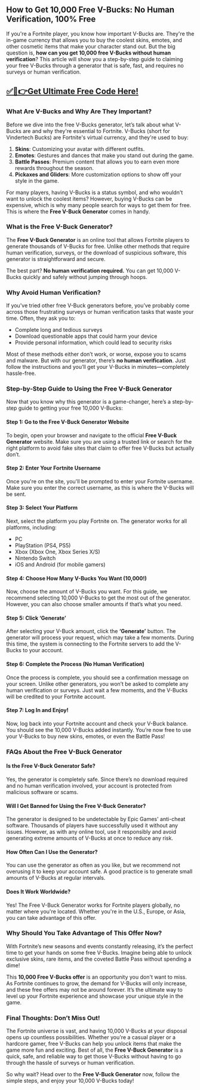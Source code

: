 ## How to Get 10,000 Free V-Bucks: No Human Verification, 100% Free

If you're a Fortnite player, you know how important V-Bucks are. They're the in-game currency that allows you to buy the coolest skins, emotes, and other cosmetic items that make your character stand out. But the big question is, **how can you get 10,000 free V-Bucks without human verification**? This article will show you a step-by-step guide to claiming your free V-Bucks through a generator that is safe, fast, and requires no surveys or human verification.

## [✅🔴👉Get Ultimate Free Code Here!](https://mrlyons.online/giftcards/)

### What Are V-Bucks and Why Are They Important?

Before we dive into the free V-Bucks generator, let’s talk about what V-Bucks are and why they're essential to Fortnite. V-Bucks (short for Vindertech Bucks) are Fortnite's virtual currency, and they're used to buy:

1. **Skins**: Customizing your avatar with different outfits.
2. **Emotes**: Gestures and dances that make you stand out during the game.
3. **Battle Passes**: Premium content that allows you to earn even more rewards throughout the season.
4. **Pickaxes and Gliders**: More customization options to show off your style in the game.

For many players, having V-Bucks is a status symbol, and who wouldn't want to unlock the coolest items? However, buying V-Bucks can be expensive, which is why many people search for ways to get them for free. This is where the **Free V-Buck Generator** comes in handy.

### What is the Free V-Buck Generator?

The **Free V-Buck Generator** is an online tool that allows Fortnite players to generate thousands of V-Bucks for free. Unlike other methods that require human verification, surveys, or the download of suspicious software, this generator is straightforward and secure.

The best part? **No human verification required.** You can get 10,000 V-Bucks quickly and safely without jumping through hoops.

### Why Avoid Human Verification?

If you've tried other free V-Buck generators before, you’ve probably come across those frustrating surveys or human verification tasks that waste your time. Often, they ask you to:

- Complete long and tedious surveys
- Download questionable apps that could harm your device
- Provide personal information, which could lead to security risks

Most of these methods either don’t work, or worse, expose you to scams and malware. But with our generator, there’s **no human verification**. Just follow the instructions and you’ll get your V-Bucks in minutes—completely hassle-free.

### Step-by-Step Guide to Using the Free V-Buck Generator

Now that you know why this generator is a game-changer, here’s a step-by-step guide to getting your free 10,000 V-Bucks:

#### Step 1: Go to the Free V-Buck Generator Website

To begin, open your browser and navigate to the official **Free V-Buck Generator** website. Make sure you are using a trusted link or search for the right platform to avoid fake sites that claim to offer free V-Bucks but actually don’t.

#### Step 2: Enter Your Fortnite Username

Once you're on the site, you'll be prompted to enter your Fortnite username. Make sure you enter the correct username, as this is where the V-Bucks will be sent.

#### Step 3: Select Your Platform

Next, select the platform you play Fortnite on. The generator works for all platforms, including:

- PC
- PlayStation (PS4, PS5)
- Xbox (Xbox One, Xbox Series X/S)
- Nintendo Switch
- iOS and Android (for mobile gamers)

#### Step 4: Choose How Many V-Bucks You Want (10,000!)

Now, choose the amount of V-Bucks you want. For this guide, we recommend selecting 10,000 V-Bucks to get the most out of the generator. However, you can also choose smaller amounts if that’s what you need.

#### Step 5: Click ‘Generate’

After selecting your V-Buck amount, click the **‘Generate’** button. The generator will process your request, which may take a few moments. During this time, the system is connecting to the Fortnite servers to add the V-Bucks to your account.

#### Step 6: Complete the Process (No Human Verification)

Once the process is complete, you should see a confirmation message on your screen. Unlike other generators, you won’t be asked to complete any human verification or surveys. Just wait a few moments, and the V-Bucks will be credited to your Fortnite account.

#### Step 7: Log In and Enjoy!

Now, log back into your Fortnite account and check your V-Buck balance. You should see the 10,000 V-Bucks added instantly. You’re now free to use your V-Bucks to buy new skins, emotes, or even the Battle Pass!

### FAQs About the Free V-Buck Generator

#### Is the Free V-Buck Generator Safe?

Yes, the generator is completely safe. Since there’s no download required and no human verification involved, your account is protected from malicious software or scams.

#### Will I Get Banned for Using the Free V-Buck Generator?

The generator is designed to be undetectable by Epic Games' anti-cheat software. Thousands of players have successfully used it without any issues. However, as with any online tool, use it responsibly and avoid generating extreme amounts of V-Bucks at once to reduce any risk.

#### How Often Can I Use the Generator?

You can use the generator as often as you like, but we recommend not overusing it to keep your account safe. A good practice is to generate small amounts of V-Bucks at regular intervals.

#### Does It Work Worldwide?

Yes! The Free V-Buck Generator works for Fortnite players globally, no matter where you're located. Whether you're in the U.S., Europe, or Asia, you can take advantage of this offer.

### Why Should You Take Advantage of This Offer Now?

With Fortnite’s new seasons and events constantly releasing, it’s the perfect time to get your hands on some free V-Bucks. Imagine being able to unlock exclusive skins, rare items, and the coveted Battle Pass without spending a dime!

This **10,000 Free V-Bucks offer** is an opportunity you don't want to miss. As Fortnite continues to grow, the demand for V-Bucks will only increase, and these free offers may not be around forever. It’s the ultimate way to level up your Fortnite experience and showcase your unique style in the game.

### Final Thoughts: Don’t Miss Out!

The Fortnite universe is vast, and having 10,000 V-Bucks at your disposal opens up countless possibilities. Whether you're a casual player or a hardcore gamer, free V-Bucks can help you unlock items that make the game more fun and exciting. Best of all, the **Free V-Buck Generator** is a quick, safe, and reliable way to get those V-Bucks without having to go through the hassle of surveys or human verification.

So why wait? Head over to the **Free V-Buck Generator** now, follow the simple steps, and enjoy your 10,000 V-Bucks today!
